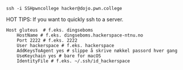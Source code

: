 ```
ssh -i SSHpwncollege hacker@dojo.pwn.college
```


HOT TIPS: If you want to quickly ssh to a server.
```
Host gluteus  # f.eks. dingseboms
    HostName # f.eks. dingseboms.hackerspace-ntnu.no
    Port 2222 # f.eks. 2222
    User hackerspace # f.eks. hackerspace
    AddKeysToAgent yes # slippe å skrive nøkkel passord hver gang
    UseKeychain yes # bare for macOS
    IdentityFile # f.eks. ~/.ssh/id_hackerspace
```